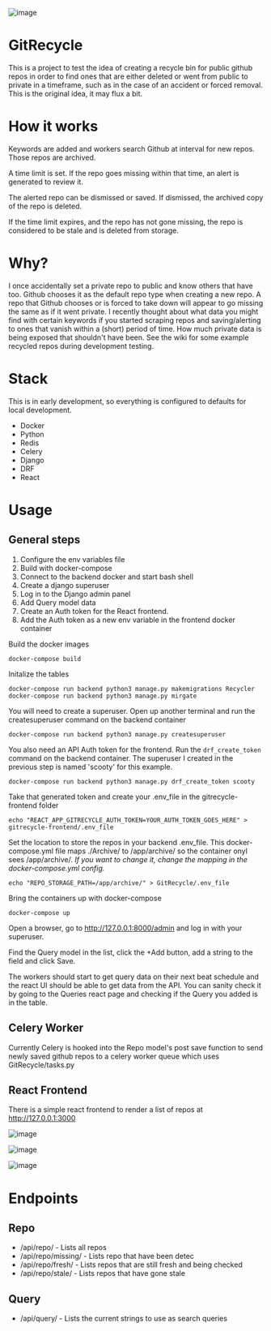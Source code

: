 ![image](https://user-images.githubusercontent.com/46699116/79952710-abddf180-842f-11ea-90ef-425533be91bf.png)

# GitRecycle

This is a project to test the idea of creating a recycle bin for public github repos in order to find ones that are either deleted or went from public to private in a timeframe, such as in the case of an accident or forced removal. This is the original idea, it may flux a bit.

# How it works

Keywords are added and workers search Github at interval for new repos. Those repos are archived.

A time limit is set. If the repo goes missing within that time, an alert is generated to review it.

The alerted repo can be dismissed or saved. If dismissed, the archived copy of the repo is deleted.

If the time limit expires, and the repo has not gone missing, the repo is considered to be stale and is deleted from storage.

# Why?

I once accidentally set a private repo to public and know others that have too. Github chooses it as the default repo type when creating a new repo. A repo that Github chooses or is forced to take down will appear to go missing the same as if it went private. I recently thought about what data you might find with certain keywords if you started scraping repos and saving/alerting to ones that vanish within a (short) period of time. How much private data is being exposed that shouldn't have been. See the wiki for some example recycled repos during development testing. 

# Stack

This is in early development, so everything is configured to defaults for local development.

* Docker
* Python
* Redis
* Celery
* Django
* DRF
* React

# Usage

## General steps

1. Configure the env variables file
1. Build with docker-compose
1. Connect to the backend docker and start bash shell
1. Create a django superuser
1. Log in to the Django admin panel
1. Add Query model data
1. Create an Auth token for the React frontend.
1. Add the Auth token as a new env variable in the frontend docker container

Build the docker images

`docker-compose build` 

Initalize the tables

`docker-compose run backend python3 manage.py makemigrations Recycler`
`docker-compose run backend python3 manage.py mirgate`

You will need to create a superuser. Open up another terminal and run the createsuperuser command on the backend container

`docker-compose run backend python3 manage.py createsuperuser`

You also need an API Auth token for the frontend. Run the `drf_create_token` command on the backend container. The superuser I created in the previous step is named 'scooty' for this example.

`docker-compose run backend python3 manage.py drf_create_token scooty`

Take that generated token and create your .env_file in the gitrecycle-frontend folder

`echo "REACT_APP_GITRECYCLE_AUTH_TOKEN=YOUR_AUTH_TOKEN_GOES_HERE" > gitrecycle-frontend/.env_file`

Set the location to store the repos in your backend .env_file. This docker-compose.yml file maps ./Archive/ to /app/archive/ so the container onyl sees /app/archive/. *If you want to change it, change the mapping in the docker-compose.yml config.*

`echo "REPO_STORAGE_PATH=/app/archive/" > GitRecycle/.env_file`

Bring the containers up with docker-compose

`docker-compose up`

Open a browser, go to http://127.0.0.1:8000/admin and log in with your superuser.

Find the Query model in the list, click the +Add button, add a string to the field and click Save.

The workers should start to get query data on their next beat schedule and the react UI should be able to get data from the API. You can sanity check it by going to the Queries react page and checking if the Query you added is in the table.

## Celery Worker

Currently Celery is hooked into the Repo model's post save function to send newly saved github repos to a celery worker queue which uses GitRecycle/tasks.py

## React Frontend

There is a simple react frontend to render a list of repos at http://127.0.0.1:3000

![image](https://user-images.githubusercontent.com/46699116/80853111-e93a4000-8be2-11ea-90b6-31ec94793a4c.png)

![image](https://user-images.githubusercontent.com/46699116/80853153-33232600-8be3-11ea-8e7a-c6179aee5541.png)

![image](https://user-images.githubusercontent.com/46699116/80853106-e0e20500-8be2-11ea-9ebd-7a7a536ce839.png)

# Endpoints

## Repo

*  /api/repo/ - Lists all repos
*  /api/repo/missing/ - Lists repo that have been detec
*  /api/repo/fresh/ - Lists repos that are still fresh and being checked
*  /api/repo/stale/ - Lists repos that have gone stale

## Query

*  /api/query/ - Lists the current strings to use as search queries

